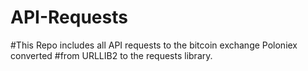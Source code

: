 # API-Requests
#This Repo includes all API requests to the bitcoin exchange Poloniex converted
#from URLLIB2 to the requests library.
